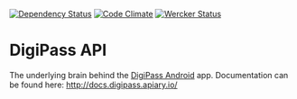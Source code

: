 [![Dependency Status](https://david-dm.org/the-allrounders/digipass-api.svg)](https://david-dm.org/the-allrounders/digipass-api)
[![Code Climate](https://codeclimate.com/github/the-allrounders/digipass-api/badges/gpa.svg)](https://codeclimate.com/github/the-allrounders/digipass-api)
[![Wercker Status](https://app.wercker.com/status/f650f3a34549f2a07521b0f543c250ad/s/master "wercker status")](https://app.wercker.com/project/bykey/f650f3a34549f2a07521b0f543c250ad)

# DigiPass API

The underlying brain behind the [DigiPass Android](https://github.com/the-allrounders/digipass-android) app. Documentation can be found here: http://docs.digipass.apiary.io/

